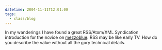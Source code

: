 ```yaml
---
datetime: 2004-11-11T12:01:00
tags:
  - class/blog
---
```

In my wanderings I have found a great RSS/Atom/XML Syndication introduction for the novice on [mezzoblue](http://www.mezzoblue.com/subscribe/). RSS may be like early TV. How do you describe the value without all the gory technical details.

